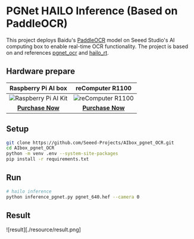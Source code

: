 # PGNet HAILO Inference (Based on PaddleOCR)

This project deploys Baidu's [PaddleOCR](https://github.com/PaddlePaddle/PaddleOCR) model on Seeed Studio's AI computing box to enable real-time OCR functionality. The project is based on and references [pgnet_ocr](https://github.com/mjq2020/pgnet_ocr) and [hailo_rt](https://github.com/hailo-ai/hailort).

## Hardware prepare

|                                               Raspberry Pi AI box                                              |                                               reComputer R1100                                               |
| :----------------------------------------------------------------------------------------------------------------: | :-----------------------------------------------------------------------------------------------------------: |
| ![Raspberry Pi AI Kit](https://media-cdn.seeedstudio.com/media/catalog/product/cache/bb49d3ec4ee05b6f018e93f896b8a25d/i/m/image114993560.jpeg) | ![reComputer R1100](https://media-cdn.seeedstudio.com/media/catalog/product/cache/bb49d3ec4ee05b6f018e93f896b8a25d/2/-/2-114993595-recomputer-ai-industrial-r2135-12.jpg) |
| [**Purchase Now**](https://www.seeedstudio.com/reComputer-AI-R2130-12-p-6368.html?utm_source=PiAICourse&utm_medium=github&utm_campaign=Course) | [**Purchase Now**](https://www.seeedstudio.com/reComputer-AI-Industrial-R2135-12-p-6432.html?utm_source=PiAICourse&utm_medium=github&utm_campaign=Course) |

## Setup

```bash
git clone https://github.com/Seeed-Projects/AIbox_pgnet_OCR.git
cd AIbox_pgnet_OCR
python -m venv .env --system-site-packages
pip install -r requirements.txt
```

## Run

```bash
# hailo inference
python inference_pgnet.py pgnet_640.hef --camera 0
```

## Result

![result][./resource/result.png]
